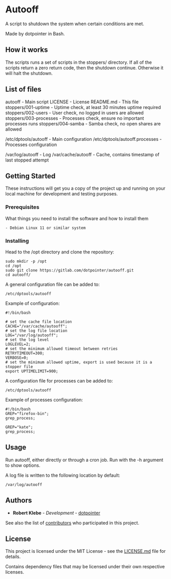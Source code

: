 # Autooff

A script to shutdown the system when certain conditions are met.

Made by dotpointer in Bash.

## How it works

The scripts runs a set of scripts in the stoppers/ directory.
If all of the scripts return a zero return code, then the shutdown continue.
Otherwise it will halt the shutdown.

## List of files

autooff - Main script
LICENSE - License
README.md - This file
stoppers/001-uptime - Uptime check, at least 30 minutes uptime required
stoppers/002-users - User check, no logged in users are allowed
stoppers/003-processes - Processes check, ensure no important processes runs
stoppers/004-samba - Samba check, no open shares are allowed

/etc/dptools/autooff - Main configuration
/etc/dptools/autooff.processes - Processes configuration

/var/log/autooff - Log
/var/cache/autooff - Cache, contains timestamp of last stopped attempt


## Getting Started

These instructions will get you a copy of the project up and running on your
local machine for development and testing purposes.

### Prerequisites

What things you need to install the software and how to install them

```
- Debian Linux 11 or similar system
```

### Installing

Head to the /opt directory and clone the repository:

```
sudo mkdir -p /opt
cd /opt
sudo git clone https://gitlab.com/dotpointer/autooff.git
cd autooff/
```

A general configuration file can be added to:
```
/etc/dptools/autooff
```

Example of configuration:
```
#!/bin/bash

# set the cache file location
CACHE="/var/cache/autooff";
# set the log file location
LOG="/var/log/autooff";
# set the log level
LOGLEVEL=2;
# set the minimum allowed timeout between retries
RETRYTIMEOUT=300;
VERBOSE=0;
# set the minimum allowed uptime, export is used because it is a stopper file
export UPTIMELIMIT=900;
```

A configuration file for processes can be added to:
```
/etc/dptools/autooff
```

Example of processes configuration:
```
#!/bin/bash
GREP="firefox-bin";
grep_process;

GREP="kate";
grep_process;
```

## Usage

Run autooff, either directly or through a cron job. Run with the -h argument to show options.

A log file is written to the following location by default:
```
/var/log/autooff
```

## Authors

* **Robert Klebe** - *Development* - [dotpointer](https://gitlab.com/dotpointer)

See also the list of
[contributors](https://gitlab.com/dotpointer/autooff/contributors)
who participated in this project.

## License

This project is licensed under the MIT License - see the [LICENSE.md](LICENSE.md)
file for details.

Contains dependency files that may be licensed under their own respective
licenses.
